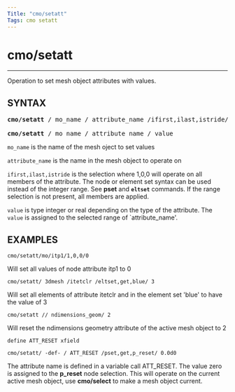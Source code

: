 ```yaml
---
Title: "cmo/setatt"
Tags: cmo setatt
---
```


# cmo/setatt

-------------

Operation to set mesh object attributes with values.


## SYNTAX

<pre>
<b>cmo/setatt</b> / mo_name / attribute_name /ifirst,ilast,istride/ value

<b>cmo/setatt</b> / mo_name / attribute_name / value
</pre>


`mo_name` is the name of the mesh oject to set values

`attribute_name` is the name in the mesh object to operate on

`ifirst,ilast,istride` is the selection where 1,0,0 will operate on all members of the attribute. The node or element set syntax can be used instead of the integer range. See **pset** and **`eltset`** commands.
If the range selection is not present, all members are applied.

`value` is type integer or real depending on the type of the attribute.
The `value` is assigned to the selected range of `attribute_name'.



## EXAMPLES

```
cmo/setatt/mo/itp1/1,0,0/0
```
Will set all values of node attribute itp1 to 0

```
cmo/setatt/ 3dmesh /itetclr /eltset,get,blue/ 3
```
Will set all elements of attribute itetclr and in the element set 'blue' to have the value of 3

```
cmo/setatt // ndimensions_geom/ 2
```
Will reset the ndimensions geometry attribute of the active mesh object to 2

```
define ATT_RESET xfield

cmo/setatt/ -def- / ATT_RESET /pset,get,p_reset/ 0.0d0                               
```
The attribute name is defined in a variable call ATT_RESET. The value zero is assigned to the  **p_reset** node selection. This will operate on the current active mesh object, use **cmo/select** to make a mesh object current. 

